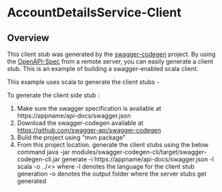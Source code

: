 # AccountDetailsService-Client

## Overview
This client stub was generated by the [swagger-codegen](https://github.com/swagger-api/swagger-codegen) project.  By using the 
[OpenAPI-Spec](https://github.com/swagger-api/swagger-core/wiki) from a remote server, you can easily generate a client stub.  This
is an example of building a swagger-enabled scala client.

This example uses scala to generate the client stubs -

To generate the client side stub :

1. Make sure the swagger specification is available at https://appname/api-docs/swagger.json
2. Download the swagger-codegen available at https://github.com/swagger-api/swagger-codegen
3. Build the project using "mvn package"
4. From this project location. generate the client stubs using the below command
 java -jar modules/swagger-codegen-cli/target/swagger-codegen-cli.jar generate -i https://appname/api-docs/swagger.json -l scala -o ../<<outputprojectlocation>>
 where -l denotes the language for the client stub generation 
    -o denotes the output folder where the server stubs get generated
